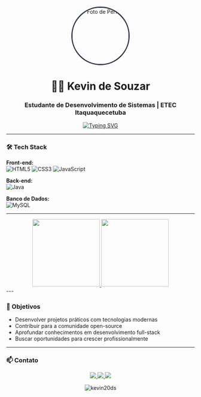 <p align="center">
  <img src="./perfil.jpg" width="150" style="border-radius: 50%; border: 3px solid #2d3748;" alt="Foto de Perfil">
</p>

<h1 align="center">👨‍💻 Kevin de Souzar</h1>
<h3 align="center">Estudante de Desenvolvimento de Sistemas | ETEC Itaquaquecetuba</h3>

<p align="center">
  <a href="https://git.io/typing-svg">
    <img src="https://readme-typing-svg.demolab.com?font=Fira+Code&pause=1000&color=38B2AC&center=true&width=435&lines=Sempre+aprendendo+algo+novo" alt="Typing SVG" />
  </a>
</p>

---

### 🛠 Tech Stack

**Front-end:**  
![HTML5](https://img.shields.io/badge/html5-%23E34F26.svg?style=for-the-badge&logo=html5&logoColor=white)
![CSS3](https://img.shields.io/badge/css3-%231572B6.svg?style=for-the-badge&logo=css3&logoColor=white)
![JavaScript](https://img.shields.io/badge/javascript-%23323330.svg?style=for-the-badge&logo=javascript&logoColor=%23F7DF1E)

**Back-end:**  
![Java](https://img.shields.io/badge/java-%23ED8B00.svg?style=for-the-badge&logo=openjdk&logoColor=white)

**Banco de Dados:**  
![MySQL](https://img.shields.io/badge/mysql-%2300f.svg?style=for-the-badge&logo=mysql&logoColor=white)


---
<div align="center">
  <a href="https://github.com/SEU_USER">
    <img height="180em" src="https://github-readme-stats.vercel.app/api?username=kevin20ds&show_icons=true&theme=dark&include_all_commits=true"/>
    <img height="180em" src="https://github-readme-stats.vercel.app/api/top-langs/?username=kevin20ds&layout=compact&langs_count=7&theme=dark"/>
  </a>
</div>
---



### 🌟 Objetivos

- Desenvolver projetos práticos com tecnologias modernas
- Contribuir para a comunidade open-source
- Aprofundar conhecimentos em desenvolvimento full-stack
- Buscar oportunidades para crescer profissionalmente

---

### 📫 Contato

<div align="center"> 
  <a href="https://www.instagram.com/kevin_ds_n/" target="_blank">
    <img src="https://img.shields.io/badge/Instagram-%23E4405F.svg?style=for-the-badge&logo=Instagram&logoColor=white"/>
  </a>
  <a href="kevindsnovais@gmail.com">
    <img src="https://img.shields.io/badge/Gmail-D14836?style=for-the-badge&logo=gmail&logoColor=white"/>
  </a>
  <a href="https://www.linkedin.com/in/Kevin de Souza/" target="_blank">
    <img src="https://img.shields.io/badge/LinkedIn-0077B5?style=for-the-badge&logo=linkedin&logoColor=white"/>
  </a> 
</div>

<p align="center">
  <img src="https://komarev.com/ghpvc/?username=kevin20ds&label=Profile%20views&color=0e75b6&style=flat" alt="kevin20ds" /> 
</p>
